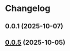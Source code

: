 # Changelog

## 0.0.1 (2025-10-07)

## [0.0.5](https://github.com/EthanShoeDev/fressh/compare/v0.0.4...v0.0.5) (2025-10-05)
